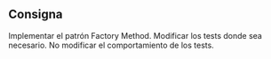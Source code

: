 ## Consigna

Implementar el patrón Factory Method. Modificar los tests donde sea necesario. No modificar el comportamiento de los tests.
